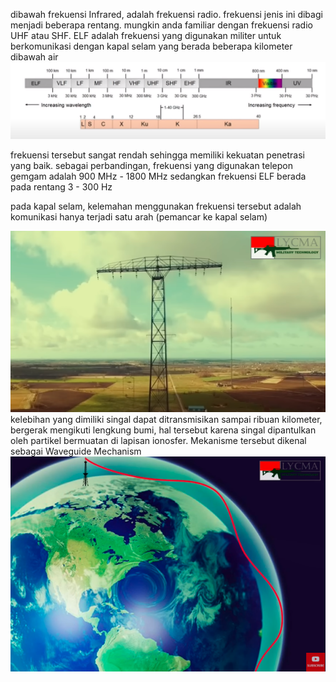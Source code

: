 dibawah frekuensi Infrared, adalah frekuensi radio. frekuensi jenis ini dibagi menjadi beberapa rentang. mungkin anda familiar dengan frekuensi radio UHF atau SHF. ELF adalah frekuensi yang digunakan militer untuk berkomunikasi dengan kapal selam yang berada beberapa kilometer dibawah air
![34b3a35ae1eec550651cead203ca5cf0.png](../../../_resources/34b3a35ae1eec550651cead203ca5cf0.png)

frekuensi tersebut sangat rendah sehingga memiliki kekuatan penetrasi yang baik. sebagai perbandingan, frekuensi yang digunakan telepon gemgam adalah 900 MHz - 1800 MHz sedangkan frekuensi ELF berada pada rentang 3 - 300 Hz

pada kapal selam, kelemahan menggunakan frekuensi tersebut adalah komunikasi hanya terjadi satu arah (pemancar ke kapal selam)

![7322aea1323cfb5ef984f2ee34c073f6.png](../../../_resources/7322aea1323cfb5ef984f2ee34c073f6.png)
kelebihan yang dimiliki singal dapat ditransmisikan sampai ribuan kilometer, bergerak mengikuti lengkung bumi, hal tersebut karena singal dipantulkan oleh partikel bermuatan di lapisan ionosfer. Mekanisme tersebut dikenal sebagai Waveguide Mechanism
![78d993289e453a460cd28119263cf844.png](../../../_resources/78d993289e453a460cd28119263cf844.png)